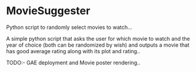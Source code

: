 MovieSuggester
==============

Python script to randomly select movies to watch...

A simple python script that asks the user for which movie to watch and the year of choice (both can be randomized by wish) and outputs a movie that has good average rating along with its plot and rating..


TODO:-
GAE deployment and Movie poster rendering..
